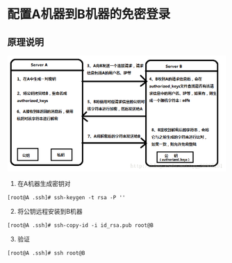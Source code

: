 # 配置A机器到B机器的免密登录
## 原理说明
![免密登录原理图示](https://github.com/qinbit/wiki/blob/master/picture/%E5%85%8D%E5%AF%86%E7%99%BB%E5%BD%95%E5%8E%9F%E7%90%86%E5%9B%BE%E7%A4%BA.png "免密原理")

1. 在A机器生成密钥对
```shell
[root@A .ssh]# ssh-keygen -t rsa -P ''
```

2. 将公钥远程安装到B机器
```shell
[root@A .ssh]# ssh-copy-id -i id_rsa.pub root@B
```

3. 验证
```shell
[root@A .ssh]# ssh root@B
```
